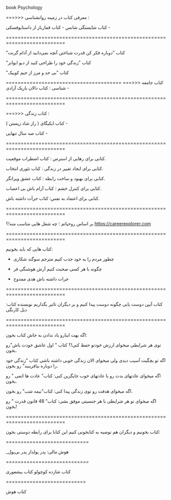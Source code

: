 book Psychology

===>>> معرفی کتاب در زمینه روانشناسی :

کتاب شایستگی شانس -
کتاب قمارباز از داستایوفسکی -

==========================================================================

"کتاب "دوباره فکر کن
قدرت شناختن آنچه نمی‌دانید 
از آدام گرنت

"کتاب "زندگی خود را طراحی کنید
از دیو ایوانز

"کتاب "بی حد و مرز
از جیم کوییک

=======================================
===>>> کتاب جامعه شناسی :
کتاب دالان باریک آزادی - 

==========================================================================

===>>> کتاب زندگی :

کتاب ایکیگای ( راز شاد زیستن ) -

کتاب صد سال تنهایی -


==========================================================================

کتابی برای رهایی از استرس : 
کتاب اضطراب موقعیت‌.

کتابی برای ایجاد تغییر در زندگی : 
کتاب تئوری انتخاب.

کتابی برای بهبود و ساخت رابطه : 
کتاب عشق ویرانگر.

کتابی برای کنترل خشم : 
کتاب آرام باش بی اعصاب.

کتابی برای اعتماد به نفس: 
کتاب جرأت داشته باش.

==========================================================================

بر اساس روحیاتم ؛ چه شغل هایی مناسب منه!؟
https://careerexplorer.com


==========================================================================

کتاب هایی که باید بخونیم:

- چطور مردم را به خود جذب کنیم
مترجم سوگند شکاری

- چگونه با هر کسی صحبت کنیم
آرش هوشنگی فر

- جرات داشته باش
هدی ممدوح

==========================================================================

کتاب آیین دوست یابی چگونه دوست پیدا کنیم و بر دیگران تاثیر بگذاریم
نویسنده کتاب: دیل کارنگی

==========================================================================

اگه بهت اینارو یاد ندادن به جاش کتاب بخون:

توی هر شرایطی میخوای ارزش خودتو حفظ کنی!؟
کتاب " اول عاشق خودت باش"رو بخون.

اگه تو بچگیت آسیب دیدی ولی میخوای الان زندگی خوبی داشته باشی 
کتاب "زندگی خود را دوباره بیافرینید" رو بخون.

اگه میخوای عادتهای بدت رو با عادتهای خوب جایگزین کنی:
کتاب" عادت ها اتمی " رو بخون.

اگه میخوای هدفت رو توی زندگی پیدا کنی:
کتاب"نیمه شب" رو بخون.

اگه میخوای تو هر شرایطی با هر جنسیتی موفق بشی:
کتاب" 48 قانون قدرت " رو بخون!

==========================================================================

کتاب بخونیم و دیگران هم توصیه به کتابخونی کنیم
این کتابا برای رابطه دوستی بخون:

============================

_هوش مالی:
پدر پولدار
پدر بی‌پول


============================

کتاب شازده کوچولو
کتاب بیشعوری

===========================

کتاب هوش
